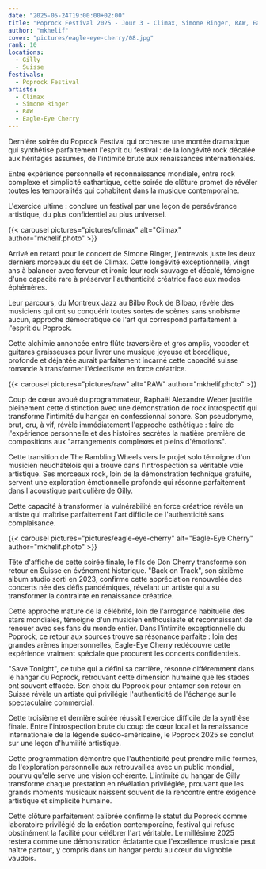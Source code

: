```yaml
---
date: "2025-05-24T19:00:00+02:00"
title: "Poprock Festival 2025 - Jour 3 - Climax, Simone Ringer, RAW, Eagle-Eye Cherry"
author: "mkhelif"
cover: "pictures/eagle-eye-cherry/08.jpg"
rank: 10
locations:
  - Gilly
  - Suisse
festivals:
  - Poprock Festival
artists:
  - Climax
  - Simone Ringer
  - RAW
  - Eagle-Eye Cherry
---
```


Dernière soirée du Poprock Festival qui orchestre une montée dramatique qui synthétise parfaitement l'esprit du
festival : de la longévité rock décalée aux héritages assumés, de l'intimité brute aux renaissances internationales.

Entre expérience personnelle et reconnaissance mondiale, entre rock complexe et simplicité cathartique, cette soirée de
clôture promet de révéler toutes les temporalités qui cohabitent dans la musique contemporaine.

L'exercice ultime : conclure un festival par une leçon de persévérance artistique, du plus confidentiel au plus
universel.


{{< carousel pictures="pictures/climax" alt="Climax" author="mkhelif.photo" >}}

Arrivé en retard pour le concert de Simone Ringer, j'entrevois juste les deux derniers morceaux du set de Climax.
Cette longévité exceptionnelle, vingt ans à balancer avec ferveur et ironie leur rock sauvage et décalé, témoigne d'une
capacité rare à préserver l'authenticité créatrice face aux modes éphémères.

Leur parcours, du Montreux Jazz au Bilbo Rock de Bilbao, révèle des musiciens qui ont su conquérir toutes sortes de
scènes sans snobisme aucun, approche démocratique de l'art qui correspond parfaitement à l'esprit du Poprock.

Cette alchimie annoncée entre flûte traversière et gros amplis, vocoder et guitares graisseuses pour livrer une musique
joyeuse et bordélique, profonde et déjantée aurait parfaitement incarné cette capacité suisse romande à transformer
l'éclectisme en force créatrice.


{{< carousel pictures="pictures/raw" alt="RAW" author="mkhelif.photo" >}}

Coup de cœur avoué du programmateur, Raphaël Alexandre Weber justifie pleinement cette distinction avec une
démonstration de rock introspectif qui transforme l'intimité du hangar en confessionnal sonore. Son pseudonyme, brut,
cru, à vif, révèle immédiatement l'approche esthétique : faire de l'expérience personnelle et des histoires secrètes la
matière première de compositions aux "arrangements complexes et pleins d'émotions".

Cette transition de The Rambling Wheels vers le projet solo témoigne d'un musicien neuchâtelois qui a trouvé dans
l'introspection sa véritable voie artistique.
Ses morceaux rock, loin de la démonstration technique gratuite, servent une exploration émotionnelle profonde qui
résonne parfaitement dans l'acoustique particulière de Gilly.

Cette capacité à transformer la vulnérabilité en force créatrice révèle un artiste qui maîtrise parfaitement l'art
difficile de l'authenticité sans complaisance.


{{< carousel pictures="pictures/eagle-eye-cherry" alt="Eagle-Eye Cherry" author="mkhelif.photo" >}}

Tête d'affiche de cette soirée finale, le fils de Don Cherry transforme son retour en Suisse en événement historique.
"Back on Track", son sixième album studio sorti en 2023, confirme cette appréciation renouvelée des concerts née des
défis pandémiques, révélant un artiste qui a su transformer la contrainte en renaissance créatrice.

Cette approche mature de la célébrité, loin de l'arrogance habituelle des stars mondiales, témoigne d'un musicien 
enthousiaste et reconnaissant de renouer avec ses fans du monde entier.
Dans l'intimité exceptionnelle du Poprock, ce retour aux sources trouve sa résonance parfaite : loin des grandes arènes
impersonnelles, Eagle-Eye Cherry redécouvre cette expérience vraiment spéciale que procurent les concerts confidentiels.

"Save Tonight", ce tube qui a défini sa carrière, résonne différemment dans le hangar du Poprock, retrouvant cette
dimension humaine que les stades ont souvent effacée.
Son choix du Poprock pour entamer son retour en Suisse révèle un artiste qui privilégie l'authenticité de l'échange sur
le spectaculaire commercial.


Cette troisième et dernière soirée réussit l'exercice difficile de la synthèse finale.
Entre l'introspection brute du coup de cœur local et la renaissance internationale de la légende suédo-américaine,
le Poprock 2025 se conclut sur une leçon d'humilité artistique.

Cette programmation démontre que l'authenticité peut prendre mille formes, de l'exploration personnelle aux
retrouvailles avec un public mondial, pourvu qu'elle serve une vision cohérente.
L'intimité du hangar de Gilly transforme chaque prestation en révélation privilégiée, prouvant que les grands moments
musicaux naissent souvent de la rencontre entre exigence artistique et simplicité humaine.

Cette clôture parfaitement calibrée confirme le statut du Poprock comme laboratoire privilégié de la création
contemporaine, festival qui refuse obstinément la facilité pour célébrer l'art véritable.
Le millésime 2025 restera comme une démonstration éclatante que l'excellence musicale peut naître partout, y compris
dans un hangar perdu au cœur du vignoble vaudois.
